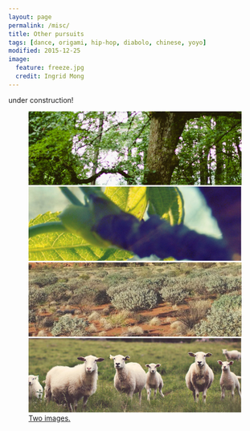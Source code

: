 ```yaml
---
layout: page
permalink: /misc/
title: Other pursuits
tags: [dance, origami, hip-hop, diabolo, chinese, yoyo]
modified: 2015-12-25
image:
  feature: freeze.jpg
  credit: Ingrid Mong
---
```

<div align="justify"> 
under construction!
</div>

<figure class="half">
	<a href="{{ site.url }}/dance"><img src="images/bar1.jpg" alt="image"></a>
	<a href="{{ site.url }}/origami"><img src="images/bar2.jpg" alt="image"></a>
	<a href="{{ site.url }}/diabolo"><img src="images/bar3.jpg" alt="image">
	<a href="{{ site.url }}/dance"><img src="images/bar4.jpg" alt="image">
	<figcaption>Two images.</figcaption>
</figure>